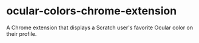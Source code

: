 # ocular-colors-chrome-extension
A Chrome extension that displays a Scratch user's favorite Ocular color on their profile.
